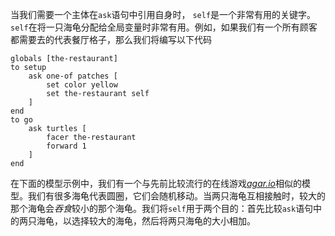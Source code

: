 ﻿当我们需要一个主体在`ask`语句中引用自身时， `self`是一个非常有用的关键字。 `self`在将一只海龟分配给全局变量时非常有用。例如，如果我们有一个所有顾客都需要去的代表餐厅格子，那么我们将编写以下代码 

```
globals [the-restaurant]
to setup
 	ask one-of patches [
 		set color yellow
 		set the-restaurant self
 	]
end
to go 
	ask turtles [
		facer the-restaurant
		forward 1
	]
end
```


在下面的模型示例中，我们有一个与先前比较流行的在线游戏[*agar.io*](https://en.wikipedia.org/wiki/Agar.io)相似的模型。我们有很多海龟代表圆圈，它们会随机移动。当两只海龟互相接触时，较大的那个海龟会*吞食*较小的那个海龟。我们将`self`用于两个目的：首先比较`ask`语句中的两只海龟，以选择较大的海龟，然后将两只海龟的大小相加。

